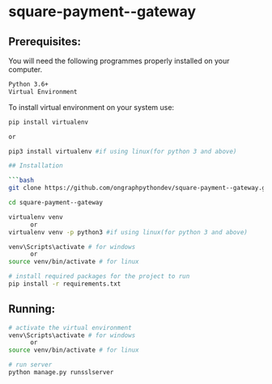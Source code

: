 # square-payment--gateway

## Prerequisites:
You will need the following programmes properly installed on your computer.
    
```bash
Python 3.6+
Virtual Environment
```

To install virtual environment on your system use:

```bash
pip install virtualenv

or

pip3 install virtualenv #if using linux(for python 3 and above)

## Installation

```bash
git clone https://github.com/ongraphpythondev/square-payment--gateway.git

cd square-payment--gateway

virtualenv venv
      or
virtualenv venv -p python3 #if using linux(for python 3 and above)

venv\Scripts\activate # for windows
      or
source venv/bin/activate # for linux

# install required packages for the project to run
pip install -r requirements.txt
```

## Running:

```bash
# activate the virtual environment
venv\Scripts\activate # for windows
      or
source venv/bin/activate # for linux

# run server
python manage.py runsslserver
```